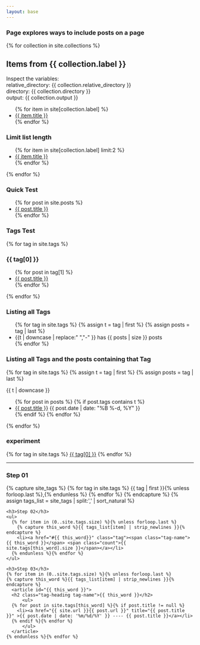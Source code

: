 ```yaml
---
layout: base
---
```


<h3>Page explores ways to include posts on a page</h3>

  {% for collection in site.collections %}
  <h2>Items from {{ collection.label }}</h2>
  Inspect the variables:
  <div>relative_directory: {{ collection.relative_directory }}</div>
  <div>directory: {{ collection.directory }}</div>
  <div>output: {{ collection.output }}</div>    
  <ul>
    {% for item in site[collection.label] %}
      <li><a href="{{ item.url }}">{{ item.title }}</a></li>
    {% endfor %}
  </ul>

  <h3>Limit list length</h3>
  <ul>
    {% for item in site[collection.label] limit:2 %}
      <li><a href="{{ item.url }}">{{ item.title }}</a></li>
    {% endfor %}
  </ul>  
{% endfor %}


<h3>Quick Test</h3>
<ul>
  {% for post in site.posts %}
    <li>
      <a href="{{ post.url }}">{{ post.title }}</a>
    </li>
  {% endfor %}
</ul>

<h3>Tags Test</h3>
{% for tag in site.tags %}
  <h3>{{ tag[0] }}</h3>
  <ul>
    {% for post in tag[1] %}
      <li><a href="{{ post.url }}">{{ post.title }}</a></li>
    {% endfor %}
  </ul>
{% endfor %}

<h3>Listing all Tags</h3>
<ul class="tags">
  {% for tag in site.tags %}
    {% assign t = tag | first %}
    {% assign posts = tag | last %}
    <li>{{t | downcase | replace:" ","-" }} has {{ posts | size }} posts</li>
  {% endfor %}
 </ul>

<h3>Listing all Tags and the posts containing that Tag</h3>
 {% for tag in site.tags %}
  {% assign t = tag | first %}
  {% assign posts = tag | last %}

{{ t | downcase }}
<ul>
{% for post in posts %}
  {% if post.tags contains t %}
  <li>
    <a href="{{ post.url }}">{{ post.title }}</a>
    <span class="date">{{ post.date | date: "%B %-d, %Y"  }}</span>
  </li>
  {% endif %}
{% endfor %}
</ul>
{% endfor %}

<h3>experiment</h3>
<div class="tags-expo">
  <div class="tags-expo-list">
    {% for tag in site.tags %}
    <a href="#{{ tag[0] | slugify }}" class="post-tag">{{ tag[0] }}</a>
    {% endfor %}
  </div>
  <hr/>

  
  <div>
    <h3>Step 01</h3>
    {% capture site_tags %}
      {% for tag in site.tags %}
        {{ tag | first }}{% unless forloop.last %},{% endunless %}
      {% endfor %}
    {% endcapture %}
    {% assign tags_list = site_tags | split:',' | sort_natural %}

    <h3>Step 02</h3>
    <ul>
      {% for item in (0..site.tags.size) %}{% unless forloop.last %}
        {% capture this_word %}{{ tags_list[item] | strip_newlines }}{% endcapture %}
        <li><a href="#{{ this_word}}" class="tag"><span class="tag-name">{{ this_word }}</span> <span class="count">{{ site.tags[this_word].size }}</span></a></li>
      {% endunless %}{% endfor %}
    </ul>
    
    <h3>Step 03</h3>
    {% for item in (0..site.tags.size) %}{% unless forloop.last %}
    {% capture this_word %}{{ tags_list[item] | strip_newlines }}{% endcapture %}
      <article id="{{ this_word }}">
      <h2 class="tag-heading tag-name">{{ this_word }}</h2>
          <ul>
      {% for post in site.tags[this_word] %}{% if post.title != null %}
        <li><a href="{{ site.url }}{{ post.url }}" title="{{ post.title }}" >{{ post.date | date: '%m/%d/%Y' }} ---- {{ post.title }}</a></li>
      {% endif %}{% endfor %}
          </ul>
      </article>
    {% endunless %}{% endfor %}    

  </div>

</div>